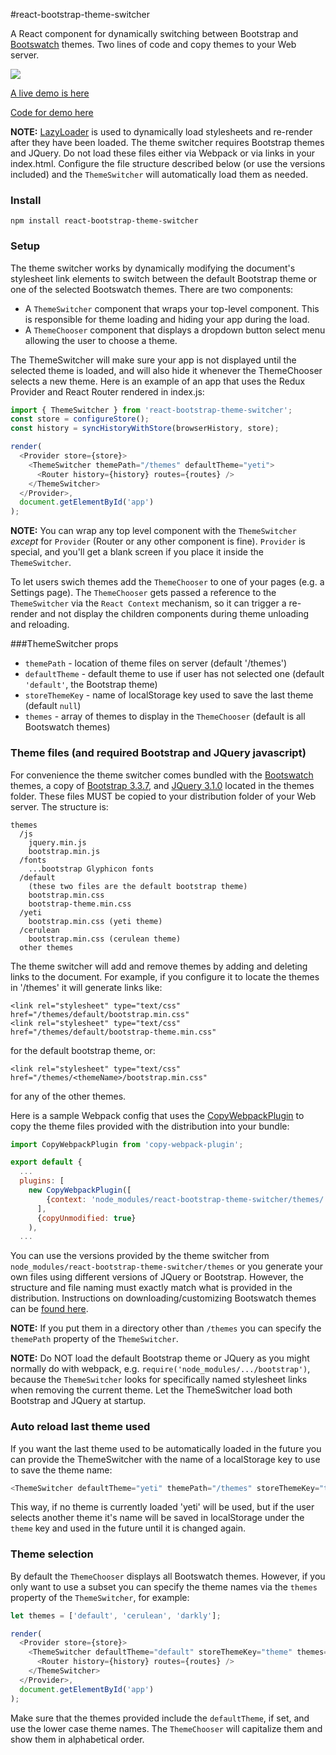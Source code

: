 #react-bootstrap-theme-switcher

A React component for dynamically switching between Bootstrap and [Bootswatch](https://bootswatch.com/) themes. Two lines of code and copy themes to your Web server.

<img src="http://demo.ray3.io/theme-switcher/theme-switcher.png" />

[A live demo is here](http://demo.ray3.io/theme-switcher)

[Code for demo here](https://github.com/raythree/theme-switcher-demo)

**NOTE:** [LazyLoader](https://github.com/LukasBombach/Lazyloader) is used to dynamically load stylesheets and re-render after they have been loaded. The theme switcher requires Bootstrap themes and JQuery. Do not load these files either via Webpack or via links in your index.html. Configure the file structure described below (or use the versions included) and the `ThemeSwitcher` will automatically load them as needed.

### Install

```
npm install react-bootstrap-theme-switcher
```

### Setup

The theme switcher works by dynamically modifying the document's stylesheet link elements to switch between the default Bootstrap theme or one of the selected Bootswatch themes. There are two components:

- A `ThemeSwitcher` component that wraps your top-level component. This is responsible for theme loading and hiding your app during the load.
- A `ThemeChooser` component that displays a dropdown button select menu allowing the user to choose a theme.

The ThemeSwitcher will make sure your app is not displayed until the selected theme is loaded, and will also hide it whenever the ThemeChooser selects a new theme. Here is an example of an app that uses the Redux Provider and React Router rendered in index.js:

```javascript
import { ThemeSwitcher } from 'react-bootstrap-theme-switcher';
const store = configureStore();
const history = syncHistoryWithStore(browserHistory, store);

render(
  <Provider store={store}>
    <ThemeSwitcher themePath="/themes" defaultTheme="yeti">
      <Router history={history} routes={routes} />
    </ThemeSwitcher>
  </Provider>,
  document.getElementById('app')
);
```

**NOTE:** You can wrap any top level component with the `ThemeSwitcher` _except_ for `Provider` (Router or any other component is fine). `Provider` is special, and you'll get a blank screen if you place it inside the `ThemeSwitcher`.

To let users swich themes add the `ThemeChooser` to one of your pages (e.g. a Settings page). The `ThemeChooser` gets passed a reference to the `ThemeSwitcher` via the `React Context` mechanism, so it can trigger a re-render and not display the children components during theme unloading and reloading.

###ThemeSwitcher props

- `themePath` - location of theme files on server (default '/themes')
- `defaultTheme` - default theme to use if user has not selected one (default `'default'`, the Bootstrap theme)
- `storeThemeKey` - name of localStorage key used to save the last theme (default `null`)
- `themes` - array of themes to display in the `ThemeChooser` (default is all Bootswatch themes)

### Theme files (and required Bootstrap and JQuery javascript)

For convenience the theme switcher comes bundled with the [Bootswatch](https://bootswatch.com/) themes, a copy of [Bootstrap 3.3.7](http://getbootstrap.com/), and [JQuery 3.1.0](https://jquery.com/) located in the themes folder. These files MUST be copied to your distribution folder of your Web server. The structure is:

```
themes
  /js
    jquery.min.js
    bootstrap.min.js
  /fonts
    ...bootstrap Glyphicon fonts
  /default
    (these two files are the default bootstrap theme)
    bootstrap.min.css
    bootstrap-theme.min.css
  /yeti
    bootstrap.min.css (yeti theme)
  /cerulean
    bootstrap.min.css (cerulean theme)
  other themes
```

The theme switcher will add and remove themes by adding and deleting links to the document. For example, if you configure it to locate the themes in '/themes' it will generate links like:

```
<link rel="stylesheet" type="text/css" href="/themes/default/bootstrap.min.css"
<link rel="stylesheet" type="text/css" href="/themes/default/bootstrap-theme.min.css"
```

for the default bootstrap theme, or:

```
<link rel="stylesheet" type="text/css" href="/themes/<themeName>/bootstrap.min.css"
```

for any of the other themes.

Here is a sample Webpack config that uses the [CopyWebpackPlugin](https://github.com/kevlened/copy-webpack-plugin) to copy the theme files provided with the distribution into your bundle:

```javascript
import CopyWebpackPlugin from 'copy-webpack-plugin';

export default {
  ...
  plugins: [
    new CopyWebpackPlugin([
        {context: 'node_modules/react-bootstrap-theme-switcher/themes/', from: '**/*', to: 'themes/'}
      ],
      {copyUnmodified: true}
    ),
  ...
```

You can use the versions provided by the theme switcher from `node_modules/react-bootstrap-theme-switcher/themes` or you generate your own files using different versions of JQuery or Bootstrap. However, the structure and file naming must exactly match what is provided in the distribution. Instructions on downloading/customizing Bootswatch themes can be [found here](https://github.com/thomaspark/bootswatch).

**NOTE:** If you put them in a directory other than `/themes` you can specify the `themePath` property of the `ThemeSwitcher`.

**NOTE:** Do NOT load the default Bootstrap theme or JQuery as you might normally do with webpack, e.g. `require('node_modules/.../bootstrap')`, because the `ThemeSwitcher` looks for specifically named stylesheet links when removing the current theme. Let the ThemeSwitcher load both Bootstrap and JQuery at startup.

### Auto reload last theme used

If you want the last theme used to be automatically loaded in the future you can provide the ThemeSwitcher with the name of a localStorage key to use to save the theme name:

```javascript
<ThemeSwitcher defaultTheme="yeti" themePath="/themes" storeThemeKey="theme" />
```

This way, if no theme is currently loaded 'yeti' will be used, but if the user selects another theme it's name will be saved in localStorage under the `theme` key and used in the future until it is changed again.

### Theme selection

By default the `ThemeChooser` displays all Bootswatch themes. However, if you only want to use a subset you can specify the theme names via the `themes` property of the `ThemeSwitcher`, for example:

```javascript
let themes = ['default', 'cerulean', 'darkly'];

render(
  <Provider store={store}>
    <ThemeSwitcher defaultTheme="default" storeThemeKey="theme" themes={themes}>
      <Router history={history} routes={routes} />
    </ThemeSwitcher>
  </Provider>,
  document.getElementById('app')
);
```

Make sure that the themes provided include the `defaultTheme`, if set, and use the lower case theme names. The `ThemeChooser` will capitalize them and show them in alphabetical order.
